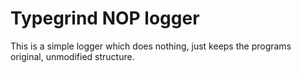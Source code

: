 Typegrind NOP logger
===

This is a simple logger which does nothing, just keeps the programs original, unmodified structure.
